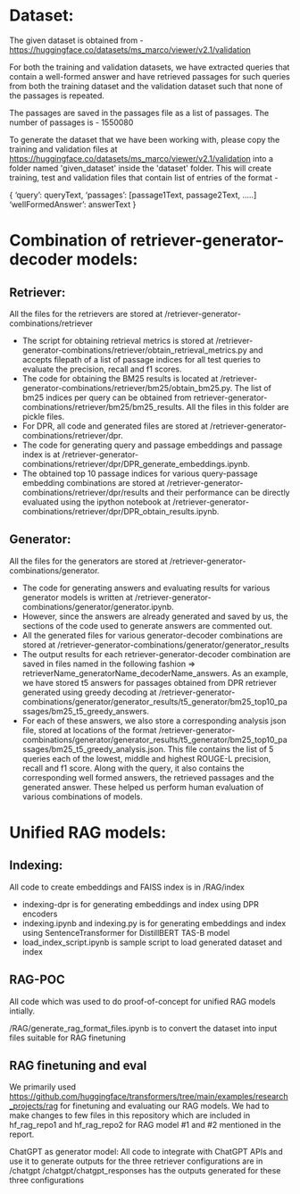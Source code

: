 # Dataset:

The given dataset is obtained from - https://huggingface.co/datasets/ms_marco/viewer/v2.1/validation


For both the training and validation datasets, we have extracted queries that contain a well-formed answer and have retrieved passages for such queries from both the training dataset and the validation dataset such that none of the passages is repeated. 

The passages are saved in the passages file as a list of passages. The number of passages is - 1550080


To generate the dataset that we have been working with, please copy the training and validation files at https://huggingface.co/datasets/ms_marco/viewer/v2.1/validation into a folder named 'given_dataset' inside the 'dataset' folder. This will create training, test and validation files that contain list of entries of the format -

{
	‘query’: queryText,
	‘passages’: [passage1Text, passage2Text, …..]
	‘wellFormedAnswer’: answerText
}


# Combination of retriever-generator-decoder models:

## Retriever:
All the files for the retrievers are stored at /retriever-generator-combinations/retriever
- The script for obtaining retrieval metrics is stored at /retriever-generator-combinations/retriever/obtain_retrieval_metrics.py and accepts filepath of a list of passage indices for all test queries to evaluate the precision, recall and f1 scores.
- The code for obtaining the BM25 results is located at /retriever-generator-combinations/retriever/bm25/obtain_bm25.py. The list of bm25 indices per query can be obtained from retriever-generator-combinations/retriever/bm25/bm25_results. All the files in this folder are pickle files.
- For DPR, all code and generated files are stored at /retriever-generator-combinations/retriever/dpr.
- The code for generating query and passage embeddings and passage index is at /retriever-generator-combinations/retriever/dpr/DPR_generate_embeddings.ipynb.
- The obtained top 10 passage indices for various query-passage embedding combinations are stored at /retriever-generator-combinations/retriever/dpr/results and their performance can be directly evaluated using the ipython notebook at /retriever-generator-combinations/retriever/dpr/DPR_obtain_results.ipynb. 

## Generator:
All the files for the generators are stored at /retriever-generator-combinations/generator.
- The code for generating answers and evaluating results for various generator models is written at /retriever-generator-combinations/generator/generator.ipynb.
- However, since the answers are already generated and saved by us, the sections of the code used to generate answers are commented out.
- All the generated files for various generator-decoder combinations are stored at /retriever-generator-combinations/generator/generator_results
- The output results for each retriever-generator-decoder combination are saved in files named in the following fashion => retrieverName_generatorName_decoderName_answers. As an example, we have stored t5 answers for passages obtained from DPR retriever generated using greedy decoding at /retriever-generator-combinations/generator/generator_results/t5_generator/bm25_top10_passages/bm25_t5_greedy_answers.
- For each of these answers, we also store a corresponding analysis json file, stored at locations of the format /retriever-generator-combinations/generator/generator_results/t5_generator/bm25_top10_passages/bm25_t5_greedy_analysis.json. This file contains the list of 5 queries each of the lowest, middle and highest ROUGE-L precision, recall and f1 score. Along with the query, it also contains the corresponding well formed answers, the retrieved passages and the generated answer. These helped us perform human evaluation of various combinations of models.

# Unified RAG models:

## Indexing:
All code to create embeddings and FAISS index is in /RAG/index
- indexing-dpr is for generating embeddings and index using DPR encoders
- indexing.ipynb and indexing.py is for generating embeddings and index using SentenceTransformer for DistillBERT TAS-B model
- load_index_script.ipynb is sample script to load generated dataset and index

## RAG-POC
All code which was used to do proof-of-concept for unified RAG models intially.

/RAG/generate_rag_format_files.ipynb is to convert the dataset into input files suitable for RAG finetuning

## RAG finetuning and eval
We primarily used https://github.com/huggingface/transformers/tree/main/examples/research_projects/rag for finetuning and evaluating our RAG models.
We had to make changes to few files in this repository which are included in hf_rag_repo1 and hf_rag_repo2 for RAG model #1 and #2 mentioned in the report.

ChatGPT as generator model:
All code to integrate with ChatGPT APIs and use it to generate outputs for the three retriever configurations are in /chatgpt
/chatgpt/chatgpt_responses has the outputs generated for these three configurations

